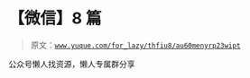 # 【微信】8 篇

> 原文：[`www.yuque.com/for_lazy/thfiu8/au60menyrp23wipt`](https://www.yuque.com/for_lazy/thfiu8/au60menyrp23wipt)

<ne-p id="ua628eefa" data-lake-id="ua628eefa"><ne-text id="u7ae5a0b5">公众号懒人找资源，懒人专属群分享</ne-text></ne-p>